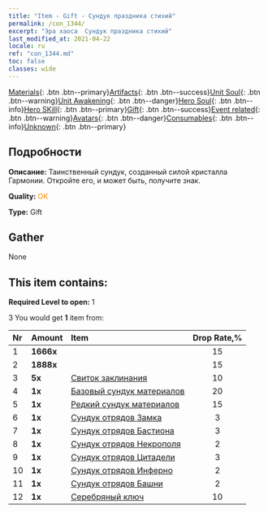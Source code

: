 ```yaml
---
title: "Item - Gift - Сундук праздника стихий"
permalink: /con_1344/
excerpt: "Эра хаоса  Сундук праздника стихий"
last_modified_at: 2021-04-22
locale: ru
ref: "con_1344.md"
toc: false
classes: wide
---
```

 [Materials](/ItemsRU/){: .btn .btn--primary}[Artifacts](/ItemsRU/Artifacts/){: .btn .btn--success}[Unit Soul](/ItemsRU/UnitSoul/){: .btn .btn--warning}[Unit Awakening](/ItemsRU/UnitAwakening/){: .btn .btn--danger}[Hero Soul](/ItemsRU/HeroSoul/){: .btn .btn--info}[Hero SKill](/ItemsRU/HeroSkill/){: .btn .btn--primary}[Gift](/ItemsRU/Gift/){: .btn .btn--success}[Event related](/ItemsRU/Events/){: .btn .btn--warning}[Avatars](/ItemsRU/Avatars/){: .btn .btn--danger}[Consumables](/ItemsRU/Consumables/){: .btn .btn--info}[Unknown](/ItemsRU/Unknown/){: .btn .btn--primary}

## Подробности
 **Описание:** Таинственный сундук, созданный силой кристалла Гармонии. Откройте его, и может быть, получите знак.

 **Quality:** <span style="color: #FF8C00">OK</span>

 **Type:** Gift

## Gather

  None

## This item contains:

 **Required Level to open:** 1

 3 You would get **1** item  from:

  | Nr | Amount |     Item    | Drop Rate,% |
  |:---|:-------|:------------|:---------:|
  | 1 |  **1666x** | <i class="fas fa-coins"/> | 15 | 
  | 2 |  **1888x** | <i class="fas fa-coins"/> | 15 | 
  | 3 |  **5x** | [Свиток заклинания](/ru/Items/con_694/) | 10 | 
  | 4 |  **1x** | [Базовый сундук материалов](/ru/Items/con_756/) | 20 | 
  | 5 |  **1x** | [Редкий сундук материалов](/ru/Items/con_757/) | 15 | 
  | 6 |  **1x** | [Сундук отрядов Замка](/ru/Items/con_1269/) | 3 | 
  | 7 |  **1x** | [Сундук отрядов Бастиона](/ru/Items/con_1270/) | 3 | 
  | 8 |  **1x** | [Сундук отрядов Некрополя](/ru/Items/con_1271/) | 2 | 
  | 9 |  **1x** | [Сундук отрядов Цитадели](/ru/Items/con_1272/) | 3 | 
  | 10 |  **1x** | [Сундук отрядов Инферно](/ru/Items/con_1273/) | 2 | 
  | 11 |  **1x** | [Сундук отрядов Башни](/ru/Items/con_1274/) | 2 | 
  | 12 |  **1x** | [Серебряный ключ](/ru/Items/con_693/) | 10 | 
